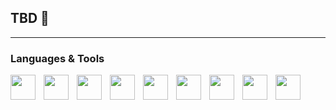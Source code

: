 ## TBD 👋

---

### Languages & Tools 

<img align="left" width="40px" style="padding-right:10px;" src="https://cdn.jsdelivr.net/gh/devicons/devicon@latest/icons/html5/html5-plain-wordmark.svg"/>
<img align="left" width="40px" style="padding-right:10px;" src="https://cdn.jsdelivr.net/gh/devicons/devicon@latest/icons/css3/css3-plain-wordmark.svg"/>    
<img align="left" width="40px" style="padding-right:10px;" src="https://cdn.jsdelivr.net/gh/devicons/devicon@latest/icons/javascript/javascript-plain.svg"/>  
<img align="left" width="40px" style="padding-right:10px;" src="https://cdn.jsdelivr.net/gh/devicons/devicon@latest/icons/linux/linux-original.svg"/>  
<img align="left" width="40px" style="padding-right:10px;" src="https://cdn.jsdelivr.net/gh/devicons/devicon@latest/icons/java/java-original-wordmark.svg"/>  
<img align="left" width="40px" style="padding-right:10px;" src="https://cdn.jsdelivr.net/gh/devicons/devicon@latest/icons/python/python-original-wordmark.svg"/>  
<img align="left" width="40px" style="padding-right:10px;" src="https://cdn.jsdelivr.net/gh/devicons/devicon@latest/icons/git/git-original.svg"/> 
<img align="left" width="40px" style="padding-right:10px;" src="https://cdn.jsdelivr.net/gh/devicons/devicon@latest/icons/mysql/mysql-original.svg"/>  
<img align="left" width="40px" style="padding-right:10px;" src="https://cdn.jsdelivr.net/gh/devicons/devicon@latest/icons/csharp/csharp-plain.svg"/>

<!--

- 🔭 I’m currently working on ...
- 🌱 I’m currently learning ...
- 👯 I’m looking to collaborate on ...
- 🤔 I’m looking for help with ...
- 💬 Ask me about ...
- 📫 How to reach me: ...
- 😄 Pronouns: ...
- ⚡ Fun fact: ...
-->

